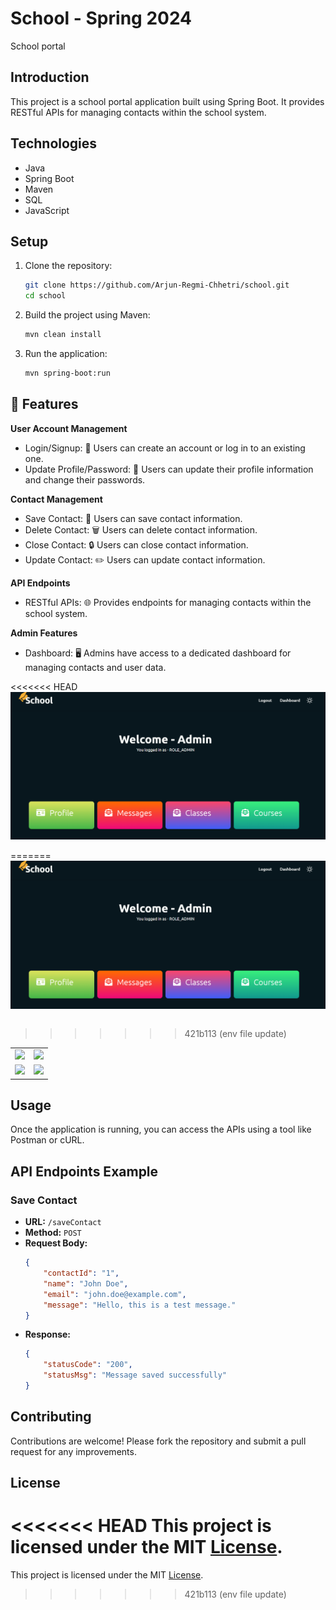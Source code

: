 # School - Spring 2024

School portal


## Introduction

This project is a school portal application built using Spring Boot. It provides RESTful APIs for managing contacts within the school system.

## Technologies

- Java
- Spring Boot
- Maven
- SQL
- JavaScript

## Setup

1. Clone the repository:
    ```sh
    git clone https://github.com/Arjun-Regmi-Chhetri/school.git
    cd school
    ```

2. Build the project using Maven:
    ```sh
    mvn clean install
    ```

3. Run the application:
    ```sh
    mvn spring-boot:run
    ```
## 🚀 Features

**User Account Management**
- Login/Signup: 🚪 Users can create an account or log in to an existing one.
- Update Profile/Password: 🔐 Users can update their profile information and change their passwords.

**Contact Management**
- Save Contact: 💾 Users can save contact information.
- Delete Contact: 🗑️ Users can delete contact information.
- Close Contact: 🔒 Users can close contact information.
- Update Contact: ✏️ Users can update contact information.

**API Endpoints**
- RESTful APIs: 🌐 Provides endpoints for managing contacts within the school system.

**Admin Features**
- Dashboard: 🖥️ Admins have access to a dedicated dashboard for managing contacts and user data.


<<<<<<< HEAD
 ![School](https://raw.githubusercontent.com/Arjun-Regmi-Chhetri/image/main/admin.png)

<table>
   
=======
![School](https://raw.githubusercontent.com/Arjun-Regmi-Chhetri/image/main/admin.png)

<table>

>>>>>>> 421b113 (env file update)
  <tr>
    <td><img src="https://raw.githubusercontent.com/Arjun-Regmi-Chhetri/schoo-image/refs/heads/main/dark%20enable.png" /> </td>
    <td><img src="https://raw.githubusercontent.com/Arjun-Regmi-Chhetri/schoo-image/refs/heads/main/home%20page.png" /> </td>
  </tr>
  <tr>
    <td><img src="https://raw.githubusercontent.com/Arjun-Regmi-Chhetri/schoo-image/refs/heads/main/student%20dashboard.png" /> </td>
    <td><img src="https://raw.githubusercontent.com/Arjun-Regmi-Chhetri/schoo-image/refs/heads/main/login%20page.png" /> </td>
  </tr>
</table>

## Usage

Once the application is running, you can access the APIs using a tool like Postman or cURL.

## API Endpoints Example

### Save Contact

- **URL:** `/saveContact`
- **Method:** `POST`
- **Request Body:**
    ```json
    {
        "contactId": "1",
        "name": "John Doe",
        "email": "john.doe@example.com",
        "message": "Hello, this is a test message."
    }
    ```
- **Response:**
    ```json
    {
        "statusCode": "200",
        "statusMsg": "Message saved successfully"
    }
    ```


## Contributing

Contributions are welcome! Please fork the repository and submit a pull request for any improvements.

## License

<<<<<<< HEAD
This project is licensed under the MIT [License](#LICENSE).
=======
This project is licensed under the MIT [License](#LICENSE).
>>>>>>> 421b113 (env file update)
